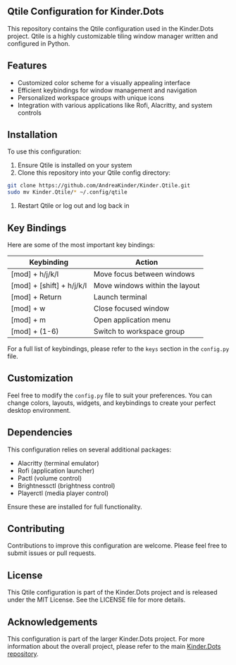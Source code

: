 ## Qtile Configuration for Kinder.Dots

This repository contains the Qtile configuration used in the Kinder.Dots project. Qtile is a highly customizable tiling window manager written and configured in Python.

## Features

- Customized color scheme for a visually appealing interface
- Efficient keybindings for window management and navigation
- Personalized workspace groups with unique icons
- Integration with various applications like Rofi, Alacritty, and system controls

## Installation

To use this configuration:

1. Ensure Qtile is installed on your system
2. Clone this repository into your Qtile config directory:

```bash
git clone https://github.com/AndreaKinder/Kinder.Qtile.git
sudo mv Kinder.Qtile/* ~/.config/qtile
```

1. Restart Qtile or log out and log back in

## Key Bindings

Here are some of the most important key bindings:

| **Keybinding** | **Action** |
| --- | --- |
| [mod] + h/j/k/l | Move focus between windows |
| [mod] + [shift] + h/j/k/l | Move windows within the layout |
| [mod] + Return | Launch terminal |
| [mod] + w | Close focused window |
| [mod] + m | Open application menu |
| [mod] + (1-6) | Switch to workspace group |

For a full list of keybindings, please refer to the `keys` section in the `config.py` file.

## Customization

Feel free to modify the `config.py` file to suit your preferences. You can change colors, layouts, widgets, and keybindings to create your perfect desktop environment.

## Dependencies

This configuration relies on several additional packages:

- Alacritty (terminal emulator)
- Rofi (application launcher)
- Pactl (volume control)
- Brightnessctl (brightness control)
- Playerctl (media player control)

Ensure these are installed for full functionality.

## Contributing

Contributions to improve this configuration are welcome. Please feel free to submit issues or pull requests.

## License

This Qtile configuration is part of the Kinder.Dots project and is released under the MIT License. See the LICENSE file for more details.

## Acknowledgements

This configuration is part of the larger Kinder.Dots project. For more information about the overall project, please refer to the main [Kinder.Dots repository](https://github.com/YourUsername/Kinder.Dots).
